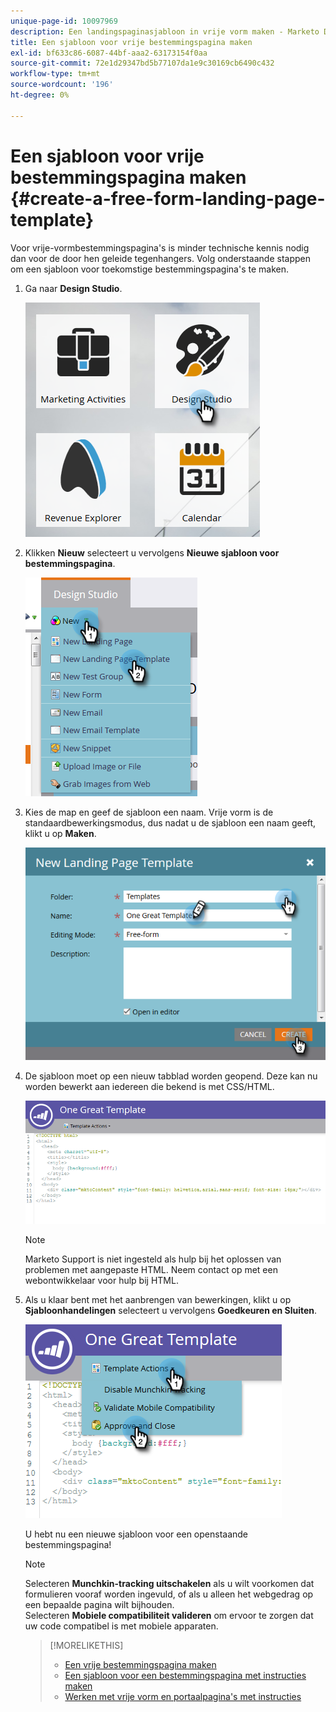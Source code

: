```yaml
---
unique-page-id: 10097969
description: Een landingspaginasjabloon in vrije vorm maken - Marketo Docs - Productdocumentatie
title: Een sjabloon voor vrije bestemmingspagina maken
exl-id: bf633c86-6087-44bf-aaa2-63173154f0aa
source-git-commit: 72e1d29347bd5b77107da1e9c30169cb6490c432
workflow-type: tm+mt
source-wordcount: '196'
ht-degree: 0%

---
```


# Een sjabloon voor vrije bestemmingspagina maken {#create-a-free-form-landing-page-template}

Voor vrije-vormbestemmingspagina&#39;s is minder technische kennis nodig dan voor de door hen geleide tegenhangers. Volg onderstaande stappen om een sjabloon voor toekomstige bestemmingspagina&#39;s te maken.

1. Ga naar **Design Studio**.

   ![](assets/one.png)

1. Klikken **Nieuw** selecteert u vervolgens **Nieuwe sjabloon voor bestemmingspagina**.

   ![](assets/two.png)

1. Kies de map en geef de sjabloon een naam. Vrije vorm is de standaardbewerkingsmodus, dus nadat u de sjabloon een naam geeft, klikt u op **Maken**.

   ![](assets/three.png)

1. De sjabloon moet op een nieuw tabblad worden geopend. Deze kan nu worden bewerkt aan iedereen die bekend is met CSS/HTML.

   ![](assets/four.png)

   >[!NOTE]
   >
   >Marketo Support is niet ingesteld als hulp bij het oplossen van problemen met aangepaste HTML. Neem contact op met een webontwikkelaar voor hulp bij HTML.

1. Als u klaar bent met het aanbrengen van bewerkingen, klikt u op **Sjabloonhandelingen** selecteert u vervolgens **Goedkeuren en Sluiten**.

   ![](assets/five.png)

   U hebt nu een nieuwe sjabloon voor een openstaande bestemmingspagina!

   >[!NOTE]
   >
   >Selecteren **Munchkin-tracking uitschakelen** als u wilt voorkomen dat formulieren vooraf worden ingevuld, of als u alleen het webgedrag op een bepaalde pagina wilt bijhouden.\
   >Selecteren **Mobiele compatibiliteit valideren** om ervoor te zorgen dat uw code compatibel is met mobiele apparaten.

   >[!MORELIKETHIS]
   >
   >* [Een vrije bestemmingspagina maken](/help/marketo/product-docs/demand-generation/landing-pages/free-form-landing-pages/create-a-free-form-landing-page.md)
   >* [Een sjabloon voor een bestemmingspagina met instructies maken](/help/marketo/product-docs/demand-generation/landing-pages/landing-page-templates/create-a-guided-landing-page-template.md)
   >* [Werken met vrije vorm en portaalpagina&#39;s met instructies](/help/marketo/product-docs/demand-generation/landing-pages/understanding-landing-pages/understanding-free-form-vs-guided-landing-pages.md)

